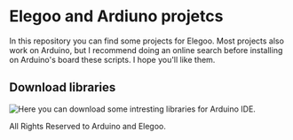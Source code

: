 # Elegoo and Ardiuno projetcs
In this repository you can find some projects for Elegoo. Most projects also work on Arduino, but I recommend doing an online search before installing on Arduino's board these scripts.
I hope you'll like them.

## Download libraries
![Here](https://roti.cf/files/arduino) you can download some intresting libraries for Arduino IDE.

All Rights Reserved to Arduino and Elegoo.
